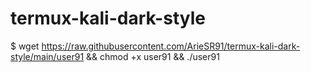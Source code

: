 # termux-kali-dark-style
$ wget https://raw.githubusercontent.com/ArieSR91/termux-kali-dark-style/main/user91 && chmod +x user91 && ./user91
